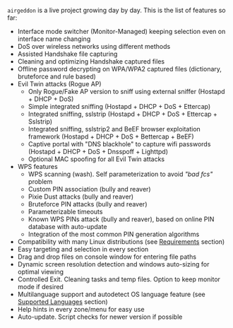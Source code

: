 `airgeddon` is a live project growing day by day. This is the list of features so far:
<!-- Each sub list needs 2 additional followed spaces -->
- Interface mode switcher (Monitor-Managed) keeping selection even on interface name changing
- DoS over wireless networks using different methods
- Assisted Handshake file capturing
- Cleaning and optimizing Handshake captured files
- Offline password decrypting on WPA/WPA2 captured files (dictionary, bruteforce and rule based)
- Evil Twin attacks (Rogue AP)
  - Only Rogue/Fake AP version to sniff using external sniffer (Hostapd + DHCP + DoS)
  - Simple integrated sniffing (Hostapd + DHCP + DoS + Ettercap)
  - Integrated sniffing, sslstrip (Hostapd + DHCP + DoS + Ettercap + Sslstrip)
  - Integrated sniffing, sslstrip2 and BeEF browser exploitation framework (Hostapd + DHCP + DoS + Bettercap + BeEF)
  - Captive portal with "DNS blackhole" to capture wifi passwords (Hostapd + DHCP + DoS + Dnsspoff + Lighttpd)
  - Optional MAC spoofing for all Evil Twin attacks
- WPS features
  - WPS scanning (wash). Self parameterization to avoid *"bad fcs"* problem
  - Custom PIN association (bully and reaver)
  - Pixie Dust attacks (bully and reaver)
  - Bruteforce PIN attacks (bully and reaver)
  - Parameterizable timeouts
  - Known WPS PINs attack (bully and reaver), based on online PIN database with auto-update
  - Integration of the most common PIN generation algorithms
- Compatibility with many Linux distributions (see [Requirements] section)
- Easy targeting and selection in every section
- Drag and drop files on console window for entering file paths
- Dynamic screen resolution detection and windows auto-sizing for optimal viewing
- Controlled Exit. Cleaning tasks and temp files. Option to keep monitor mode if desired
- Multilanguage support and autodetect OS language feature (see [Supported Languages] section)
- Help hints in every zone/menu for easy use
- Auto-update. Script checks for newer version if possible

<!-- Anchors -->
[Requirements]: https://github.com/v1s1t0r1sh3r3/airgeddon/wiki/Requirements
[Supported Languages]: https://github.com/v1s1t0r1sh3r3/airgeddon/wiki/Supported%20Languages